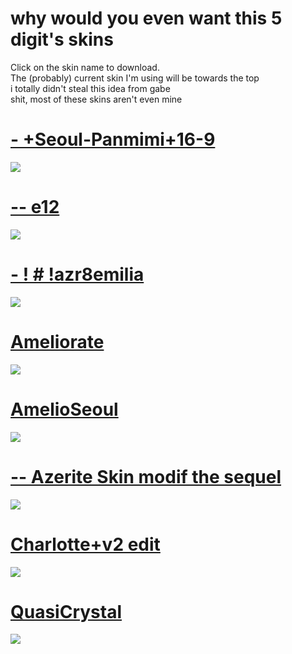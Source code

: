 # why would you even want this 5 digit's skins

Click on the skin name to download.  
The (probably) current skin I'm using will be towards the top  
i totally didn't steal this idea from gabe  
shit, most of these skins aren't even mine  

# [- +Seoul-Panmimi+16-9](https://elcheer.s-ul.eu/hjQxJp1o.osk)
![](https://osu.ppy.sh/ss/12459493)

# [--  e12](https://elcheer.s-ul.eu/j2UZFH5U.osk)
![](https://osu.ppy.sh/ss/12459498)

# [- ! # !azr8emilia](https://elcheer.s-ul.eu/36jsVp8v.osk)
![](https://osu.ppy.sh/ss/12459502)

# [Ameliorate](https://elcheer.s-ul.eu/51J4kLC1.osk)
![](https://osu.ppy.sh/ss/12459507)

# [AmelioSeoul](https://elcheer.s-ul.eu/k2A20HUM.osk)
![](https://osu.ppy.sh/ss/12459512)

# [--  Azerite Skin modif the sequel](https://elcheer.s-ul.eu/xvLDj2LT.osk)
![](https://osu.ppy.sh/ss/12459517)

# [Charlotte+v2 edit](https://elcheer.s-ul.eu/QvjDrxyn.osk)
![](https://osu.ppy.sh/ss/12459531)

# [QuasiCrystal](https://elcheer.s-ul.eu/DZucvgOU.osk)
![](https://osu.ppy.sh/ss/12459539)
